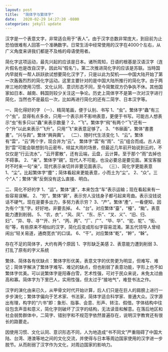 ```yaml
---
layout: post
title:  "简体字与繁体字"
date:   2020-02-29 14:27:20 -0800
categories: jekyll update
---
```

汉字是一个表意文字，非常适合用于“表人”。由于汉字总数非常庞大，到目前为止恐怕很难有人回答一个准确数字。日常生活中经常使用的汉字在4000个左右，从广义角度来讲我们都是不及格的母语使用者。

简化字这项运动，最先兴起的应该是日本。诸所周知，日语的根基是汉语汉字（连片假名也是改自汉字，因此叫“假名”）。第二次推进简化字的应该是苏联。当時国内早就有一帮人跃跃欲试想要简化汉字了，只是以此为契机——中国大陆开始了第一次轰轰烈烈的简化字运动。这里主要针对的是中国大陆所推行的简化字。由于两岸三地的使用习惯、文化认同、意识形态不同，至今简繁双方仍争执不休。其他国家如日本、越南、韩国则较少关注这一争论。历史上简体字不是第一次对汉字进行简化，当然也不是最后一次，比如再进行简化的还有二简字、日本汉字等。

一、简化得好的字
（一）、精简笔画，便于认别、书写
        1、“虫”。繁体字“蟲”有三个“虫”，显得有点多余，只用一个表示并不影响表意，更便于书写。可能古人想表示“虫”有多只以“蟲”来表示数量？
        2、“飞”。繁体字“飛”有两个“飞”还有一个“升”以此来表示“飞升”。只用“飞”来表意足够了。
        3、“书昼画”。繁体“書晝畫”。“兴与舆”。繁体“興與輿”。
（二）、随时代生活变化
        1、“云”。繁体有“雲”，“云”两个字，现合并为“云”。 繁体字“雲”有“雨”、“云”组合而成。古人说到“雲”可能会联想到乌云密布，倾盆大雨的场景，但最近几年前开始说到云的，不仅仅是“行云流水”，“云开雾散”，还有云端，云盘，云计算。至于那个“雨”去掉也不碍事。
        2、“亲”。繁体字“親”。现代人不可能，也没必要总是要见面。某宝客服时不时来一句“亲”，现代表示亲切并非要见面表示。
（三）、简化字更能表意
        1、“尘”。比起繁体字“塵”；简体看起来更能表意，小而土为“尘”。
        2、“众”。三个“人”；繁体“衆”反倒没有这么直接、明白。

二、简化不好的字
        1、“运”。繁体“運”，本来包含“车”表示运输；现在看起来有一些容易误解。
        2、“穷”。繁体“窮”，表示穷人没钱身子都弓起来弯曲。表示没钱说话不硬气，现在是要多出力，多努力表示穷？
        3、“产”。繁体“產”，一看便知，因为有个“生”字。好好地，非要去掉。
        4、“台”。对应繁体“臺”，“檯”，“颱”。表意能力遭到削弱。
        5、“农，衣”，“风、凤”、“东、乐”、“叉、义”、“旧、归、妇”、“异、导、寻”“开、升”、“丙、两”、“厂、广”、“毕、华”、“驼、鸵”、“街、衔”等，有些原来不相似的汉字，简化后变成形似字容易混淆。第五代领导人曾经闹出“轻关易道，通商宽衣”的口误。
        6、“干”。对应繁体“乾”，“幹”，“榦”。

存在不足的简体字，大约有两个原因
        1、字形缺乏美感
        2、表意能力遭到削弱
        3、打乱了原有的字义系统

繁体、简体各有优缺点：繁体字形优美，表意文字的优势更为明显，但难写、难记；简体字解决了繁体字难写、难记的缺点，但也削弱了表意功能，字形上也不如繁体字优美。可以说繁体字是阳春白雪，艺术性强，可对于民众来说，未免太过曲高和寡。简体字为下里巴人，实用性强，但太过于“接地气”，难登书法之作。

汉字的演化由来已久，从甲骨文时代开始计算，后人们只是在巨人的肩膀上进行一步步演化；繁体字偏向于艺术家、书法家，简体字适合科学家、普通大众。汉字源出有理，构字的“六书”即：象形、指事、会意、形声、转注、假借。字体结构中往往包含声音和意义，简化字则破坏了汉字的结构，无法读音和解意。在落后地区和社会弱势群体中，二简字、错别字和不规范字依然普遍存在，说明汉字教育还有很长的路要走。

因使用习惯、文化认同、意识形态不同，人为地造成“书不同文”严重阻碍了中国大陆、台湾、港澳等地之间的文化交流，并使得与日本等周边国家使用的汉字进一步脱节。从而削弱了汉字作为文化，对周边国家的影响力。

[jekyll-docs]: http://jekyllrb.com/docs/home
[jekyll-gh]:   https://github.com/jekyll/jekyll
[jekyll-talk]: https://talk.jekyllrb.com/
